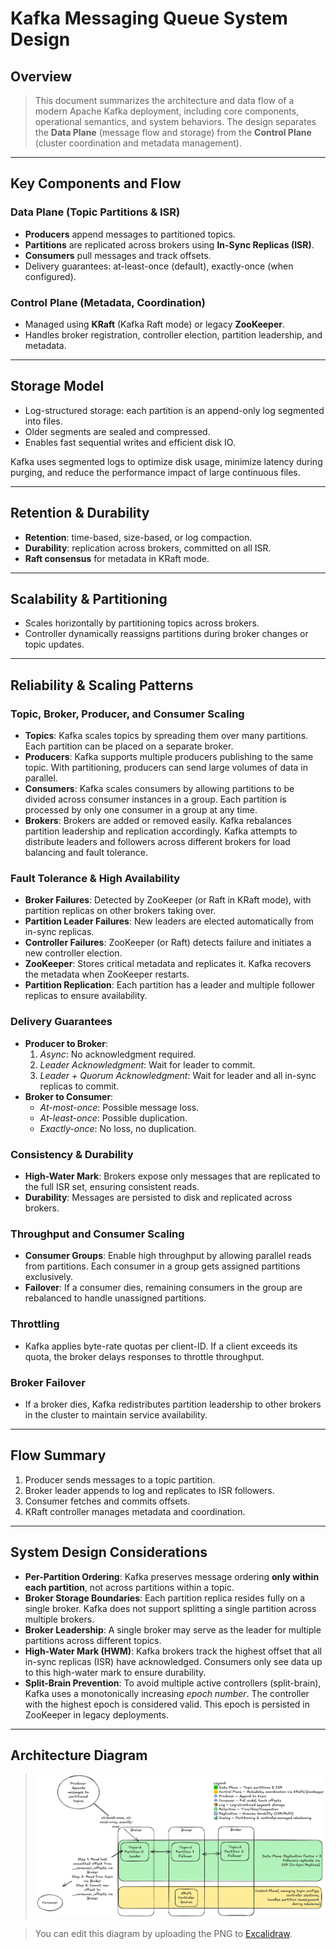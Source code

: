 # Kafka Messaging Queue System Design

## Overview

> This document summarizes the architecture and data flow of a modern Apache Kafka deployment, including core components, operational semantics, and system behaviors. The design separates the **Data Plane** (message flow and storage) from the **Control Plane** (cluster coordination and metadata management).

---

## Key Components and Flow

### Data Plane (Topic Partitions & ISR)
- **Producers** append messages to partitioned topics.
- **Partitions** are replicated across brokers using **In-Sync Replicas (ISR)**.
- **Consumers** pull messages and track offsets.
- Delivery guarantees: at-least-once (default), exactly-once (when configured).

### Control Plane (Metadata, Coordination)
- Managed using **KRaft** (Kafka Raft mode) or legacy **ZooKeeper**.
- Handles broker registration, controller election, partition leadership, and metadata.

---

## Storage Model

- Log-structured storage: each partition is an append-only log segmented into files.
- Older segments are sealed and compressed.
- Enables fast sequential writes and efficient disk IO.

Kafka uses segmented logs to optimize disk usage, minimize latency during purging, and reduce the performance impact of large continuous files.

---

## Retention & Durability

- **Retention**: time-based, size-based, or log compaction.
- **Durability**: replication across brokers, committed on all ISR.
- **Raft consensus** for metadata in KRaft mode.

---

## Scalability & Partitioning

- Scales horizontally by partitioning topics across brokers.
- Controller dynamically reassigns partitions during broker changes or topic updates.

---

## Reliability & Scaling Patterns

### Topic, Broker, Producer, and Consumer Scaling

- **Topics**: Kafka scales topics by spreading them over many partitions. Each partition can be placed on a separate broker.
- **Producers**: Kafka supports multiple producers publishing to the same topic. With partitioning, producers can send large volumes of data in parallel.
- **Consumers**: Kafka scales consumers by allowing partitions to be divided across consumer instances in a group. Each partition is processed by only one consumer in a group at any time.
- **Brokers**: Brokers are added or removed easily. Kafka rebalances partition leadership and replication accordingly. Kafka attempts to distribute leaders and followers across different brokers for load balancing and fault tolerance.

### Fault Tolerance & High Availability

- **Broker Failures**: Detected by ZooKeeper (or Raft in KRaft mode), with partition replicas on other brokers taking over.
- **Partition Leader Failures**: New leaders are elected automatically from in-sync replicas.
- **Controller Failures**: ZooKeeper (or Raft) detects failure and initiates a new controller election.
- **ZooKeeper**: Stores critical metadata and replicates it. Kafka recovers the metadata when ZooKeeper restarts.
- **Partition Replication**: Each partition has a leader and multiple follower replicas to ensure availability.

### Delivery Guarantees

- **Producer to Broker**:
  1. *Async*: No acknowledgment required.
  2. *Leader Acknowledgment*: Wait for leader to commit.
  3. *Leader + Quorum Acknowledgment*: Wait for leader and all in-sync replicas to commit.
- **Broker to Consumer**:
  - *At-most-once*: Possible message loss.
  - *At-least-once*: Possible duplication.
  - *Exactly-once*: No loss, no duplication.

### Consistency & Durability

- **High-Water Mark**: Brokers expose only messages that are replicated to the full ISR set, ensuring consistent reads.
- **Durability**: Messages are persisted to disk and replicated across brokers.

### Throughput and Consumer Scaling

- **Consumer Groups**: Enable high throughput by allowing parallel reads from partitions. Each consumer in a group gets assigned partitions exclusively.
- **Failover**: If a consumer dies, remaining consumers in the group are rebalanced to handle unassigned partitions.

### Throttling

- Kafka applies byte-rate quotas per client-ID. If a client exceeds its quota, the broker delays responses to throttle throughput.

### Broker Failover

- If a broker dies, Kafka redistributes partition leadership to other brokers in the cluster to maintain service availability.
---

## Flow Summary

1. Producer sends messages to a topic partition.
2. Broker leader appends to log and replicates to ISR followers.
3. Consumer fetches and commits offsets.
4. KRaft controller manages metadata and coordination.

---

## System Design Considerations

- **Per-Partition Ordering**: Kafka preserves message ordering **only within each partition**, not across partitions within a topic.
- **Broker Storage Boundaries**: Each partition replica resides fully on a single broker. Kafka does not support splitting a single partition across multiple brokers.
- **Broker Leadership**: A single broker may serve as the leader for multiple partitions across different topics.
- **High-Water Mark (HWM)**: Kafka brokers track the highest offset that all in-sync replicas (ISR) have acknowledged. Consumers only see data up to this high-water mark to ensure durability.
- **Split-Brain Prevention**: To avoid multiple active controllers (split-brain), Kafka uses a monotonically increasing *epoch number*. The controller with the highest epoch is considered valid. This epoch is persisted in ZooKeeper in legacy deployments.

---

## Architecture Diagram

> ![Kafka Architecture](./kafka.excalidraw.png)

> You can edit this diagram by uploading the PNG to [Excalidraw](https://excalidraw.com).
